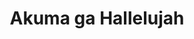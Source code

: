 --- 
title: "Akuma ga Hallelujah"
publishdate: "2019-2-11T16:48:46+02:00"
src: "https://365manga.net/manga/akuma-ga-hallelujah"
image: "https://data.365manga.net/images/thumbnails/30574-akuma-ga-hallelujah.jpg"
description: " From Aerandria Scans: Dear God, there's a super perverted and devilish guy in this sacred academy...!! And yet for some reason, I can't keep my heart from racing for him... Oh dear God, would you forgive me for falling in love with such an outrageous priest...? there's three one shots"
---